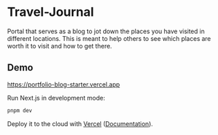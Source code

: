 

# Travel-Journal
Portal that serves as a blog to jot down the places you have visited in different locations. This is meant to help others to see which places are worth it to visit and how to get there.

## Demo

https://portfolio-blog-starter.vercel.app

Run Next.js in development mode:

```bash
pnpm dev
```

Deploy it to the cloud with [Vercel](https://vercel.com/templates) ([Documentation](https://nextjs.org/docs/app/building-your-application/deploying)).

